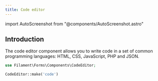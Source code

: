 ```yaml
---
title: Code editor
---
```

import AutoScreenshot from "@components/AutoScreenshot.astro"

## Introduction

The code editor component allows you to write code in a set of common programming languages: HTML, CSS, JavaScript, PHP and JSON.

```php
use Filament\Forms\Components\CodeEditor;

CodeEditor::make('code')
```

<AutoScreenshot name="forms/fields/code-editor/simple" alt="Code editor" version="4.x" />
